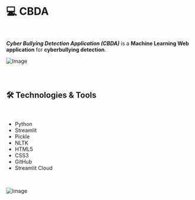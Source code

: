 # 💻 CBDA
<br>

_**Cyber Bullying Detection Application (CBDA)**_ is a  **Machine Learning Web application** for **cyberbullying detection**.


![Image](https://user-images.githubusercontent.com/51766689/226756775-745d6676-1e8e-471b-ab2c-15eb7f99c37c.png)


###





<br>



## 🛠 Technologies & Tools
<br>

- Python
- Streamlit
- Pickle
- NLTK
- HTML5
- CSS3
- GitHub
- Streamlit Cloud

<br>

![Image](https://user-images.githubusercontent.com/51766689/226749340-ca1d14f0-901a-48ae-a645-074a4d3b3410.png)

